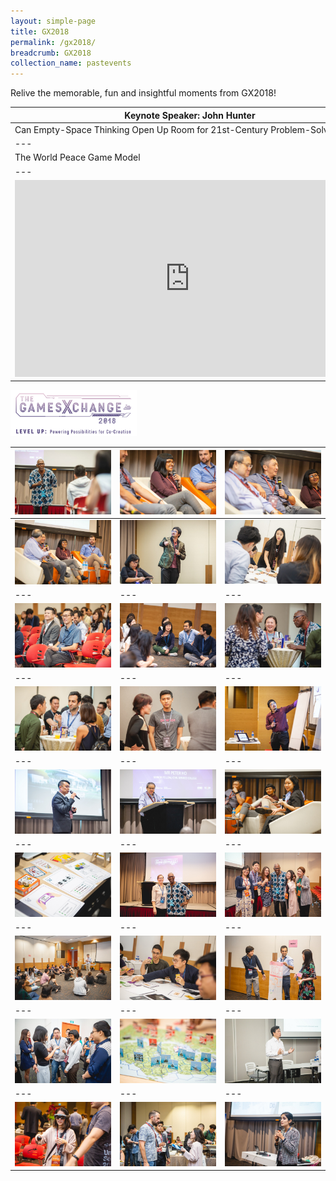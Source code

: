 ```yaml
---
layout: simple-page
title: GX2018
permalink: /gx2018/
breadcrumb: GX2018
collection_name: pastevents
---
```


Relive the memorable, fun and insightful moments from GX2018!

| Keynote Speaker: John Hunter |
| --- |
| Can Empty-Space Thinking Open Up Room for 21st-Century Problem-Solving? |
| --- |
| The World Peace Game Model |
| --- |
| <iframe width="560" height="315" src="https://www.youtube.com/embed/LKg06JA8S8Q" frameborder="0" allow="accelerometer; autoplay; encrypted-media; gyroscope; picture-in-picture" allowfullscreen></iframe> |

<a href="https://photos.app.goo.gl/Rgc5wcmtKzpkWraR6"><img width="40%" length="40%" src="/images/gx2018_logo_colour.png" alt="GX2018 logo"></a>

| <img src="/images/GX2018_gallery/images/6C8A2112.jpg"> | <img src="/images/GX2018_gallery/images/6C8A2098.jpg"> | <img src="/images/GX2018_gallery/images/6C8A2096.jpg"> |
| --- | --- | --- |
| <img src="/images/GX2018_gallery/images/6C8A2084.jpg"> | <img src="/images/GX2018_gallery/images/6C8A2391.jpg"> | <img src="/images/GX2018_gallery/images/RJ1_7183.jpg"> |
| --- | --- | --- |
| <img src="/images/GX2018_gallery/images/6C8A2115.jpg"> | <img src="/images/GX2018_gallery/images/6C8A2234.jpg"> | <img src="/images/GX2018_gallery/images/6C8A2275.jpg"> |
| --- | --- | --- |
| <img src="/images/GX2018_gallery/images/6C8A2284.jpg"> | <img src="/images/GX2018_gallery/images/6C8A2285.jpg"> | <img src="/images/GX2018_gallery/images/6C8A2351.jpg"> |
| --- | --- | --- |
| <img src="/images/GX2018_gallery/images/6C8A2379.jpg"> | <img src="/images/GX2018_gallery/images/RJ1_5684.jpg"> | <img src="/images/GX2018_gallery/images/RJ1_5799.jpg"> |
| --- | --- | --- |
| <img src="/images/GX2018_gallery/images/RJ1_5950.jpg"> | <img src="/images/GX2018_gallery/images/RJ1_5998.jpg"> | <img src="/images/GX2018_gallery/images/RJ1_6032.jpg"> |
| --- | --- | --- |
| <img src="/images/GX2018_gallery/images/RJ1_7132.jpg"> | <img src="/images/GX2018_gallery/images/RJ1_7163.jpg"> | <img src="/images/GX2018_gallery/images/RJ1_7208.jpg"> |
| --- | --- | --- |
| <img src="/images/GX2018_gallery/images/RJ1_7583.jpg"> | <img src="/images/GX2018_gallery/images/RJ1_7624.jpg"> | <img src="/images/GX2018_gallery/images/RJ1_7658.jpg"> |
| --- | --- | --- |
| <img src="/images/GX2018_gallery/images/RJ1_7706.jpg"> | <img src="/images/GX2018_gallery/images/RJ1_7724.jpg"> | <img src="/images/GX2018_gallery/images/RJ1_7764.jpg"> |
